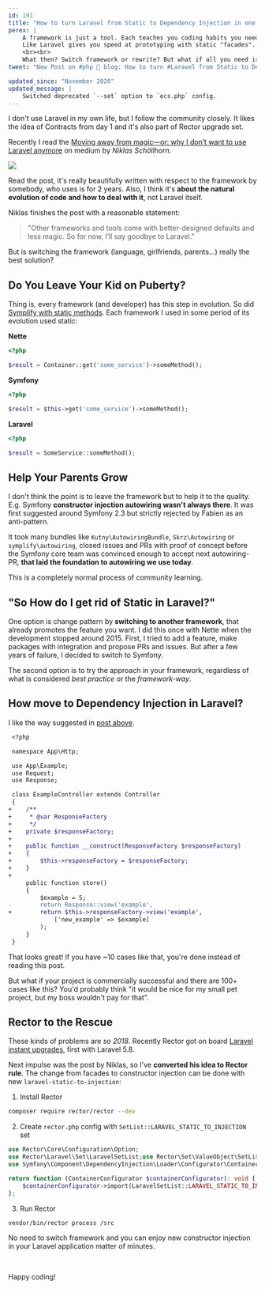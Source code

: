 ```yaml
---
id: 191
title: "How to turn Laravel from Static to Dependency Injection in one Day"
perex: |
    A framework is just a tool. Each teaches you coding habits you need to use them effectively.
    Like Laravel gives you speed at prototyping with static "facades". But the applications grows, so does the team, so does your skill and **you start to prefer constructor injection**.
    <br><br>
    What then? Switch framework or rewrite? But what if all you need is to **switch single pattern**?
tweet: "New Post on #php 🐘 blog: How to turn #Laravel from Static to Dependency Injection in one Day"

updated_since: "November 2020"
updated_message: |
    Switched deprecated `--set` option to `ecs.php` config.
---
```


I don't use Laravel in my own life, but I follow the community closely. It likes the idea of Contracts from day 1 and it's also part of Rector upgrade set.

Recently I read the [Moving away from magic—or: why I don’t want to use Laravel anymore](https://www.freecodecamp.org/news/moving-away-from-magic-or-why-i-dont-want-to-use-laravel-anymore-2ce098c979bd/) on medium by *Niklas Schöllhorn*.

<a href="https://medium.freecodecamp.org/moving-away-from-magic-or-why-i-dont-want-to-use-laravel-anymore-2ce098c979bd">
    <img src="/assets/images/posts/2019/laravel/best-seller.png" class="img-thumbnail">
</a>

Read the post, it's really beautifully written with respect to the framework by somebody, who uses is for 2 years. Also, I think it's **about the natural evolution of code and how to deal with it**, not Laravel itself.

Niklas finishes the post with a reasonable statement:

<blockquote class="blockquote text-center">
"Other frameworks and tools come with better-designed defaults and less magic. So for now, I’ll say goodbye to Laravel."
</blockquote>

But is switching the framework (language, girlfriends, parents...) really the best solution?

## Do You Leave Your Kid on Puberty?

Thing is, every framework (and developer) has this step in evolution. So did [Symplify with static methods](/blog/2018/04/26/how-i-got-into-static-trap-and-made-fool-of-myself/). Each framework I used in some period of its evolution used static:

**Nette**

```php
<?php

$result = Container::get('some_service')->someMethod();
```

**Symfony**

```php
<?php

$result = $this->get('some_service')->someMethod();
```

**Laravel**

```php
<?php

$result = SomeService::someMethod();
```

## Help Your Parents Grow

I don't think the point is to leave the framework but to help it to the quality. E.g. Symfony **constructor injection autowiring wasn't always there**. It was first suggested around Symfony 2.3 but strictly rejected by Fabien as an anti-pattern.

It took many bundles like `Kutny\AutowiringBundle`, `Skrz\Autowiring` or `symplify\autowiring`, closed issues and PRs with proof of concept before the Symfony core team was convinced enough to accept next autowiring-PR, **that laid the foundation to autowiring we use today**.

This is a completely normal process of community learning.

## "So How do I get rid of Static in Laravel?"

One option is change pattern by **switching to another framework**, that already promotes the feature you want. I did this once with Nette when the development stopped around 2015. First, I tried to add a feature, make packages with integration and propose PRs and issues. But after a few years of failure, I decided to switch to Symfony.

The second option is to try the approach in your framework, regardless of what is considered *best practice* or the *framework-way*.

## How move to Dependency Injection in Laravel?

I like the way suggested in [post above](https://medium.freecodecamp.org/moving-away-from-magic-or-why-i-dont-want-to-use-laravel-anymore-2ce098c979bd).

```diff
 <?php

 namespace App\Http;

 use App\Example;
 use Request;
 use Response;

 class ExampleController extends Controller
 {
+    /**
+     * @var ResponseFactory
+     */
+    private $responseFactory;
+
+    public function __construct(ResponseFactory $responseFactory)
+    {
+        $this->responseFactory = $responseFactory;
+    }
+
     public function store()
     {
         $example = 5;
-        return Response::view('example',
+        return $this->responseFactory->view('example',
             ['new_example' => $example]
         );
     }
 }
```

That looks great! If you have ~10 cases like that, you're done instead of reading this post.

But what if your project is commercially successful and there are 100+ cases like this? You'd probably think "it would be nice for my small pet project, but my boss wouldn't pay for that".

## Rector to the Rescue

These kinds of problems are *so 2018*. Recently Rector got on board [Laravel instant upgrades](https://github.com/rectorphp/rector/pulls?utf8=%E2%9C%93&q=laravel), first with Laravel 5.8.

Next impulse was the post by Niklas, so I've **converted his idea to Rector rule**. The change from facades to constructor injection can be done with new `laravel-static-to-injection`:

1. Install Rector

```bash
composer require rector/rector --dev
```

2. Create `rector.php` config with `SetList::LARAVEL_STATIC_TO_INJECTION` set

```php
use Rector\Core\Configuration\Option;
use Rector\Laravel\Set\LaravelSetList;use Rector\Set\ValueObject\SetList;
use Symfony\Component\DependencyInjection\Loader\Configurator\ContainerConfigurator;

return function (ContainerConfigurator $containerConfigurator): void {
    $containerConfigurator->import(LaravelSetList::LARAVEL_STATIC_TO_INJECTION);
};
```

3. Run Rector

```bash
vendor/bin/rector process /src
```

No need to switch framework and you can enjoy new constructor injection in your Laravel application matter of minutes.

<br>

Happy coding!
